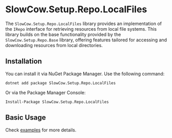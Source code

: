 # SlowCow.Setup.Repo.LocalFiles

The `SlowCow.Setup.Repo.LocalFiles` library provides an implementation of the `IRepo` interface for retrieving resources from local file systems. This library builds on the base functionality provided by the `SlowCow.Setup.Repo.Base` library, offering features tailored for accessing and downloading resources from local directories.

## Installation

You can install it via NuGet Package Manager. Use the following command:

```shell
dotnet add package SlowCow.Setup.Repo.LocalFiles
```

Or via the Package Manager Console:

```shell
Install-Package SlowCow.Setup.Repo.LocalFiles
```

## Basic Usage

Check [examples](https://github.com/NickRimmer/SlowCow/tree/main/src/Examples/Example.Setup) for more details.
